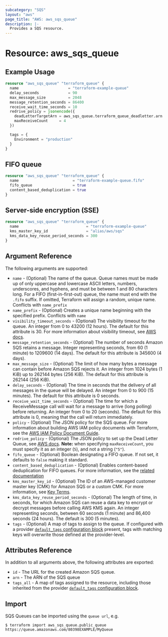 ```yaml
---
subcategory: "SQS"
layout: "aws"
page_title: "AWS: aws_sqs_queue"
description: |-
  Provides a SQS resource.
---
```


# Resource: aws_sqs_queue

## Example Usage

```terraform
resource "aws_sqs_queue" "terraform_queue" {
  name                      = "terraform-example-queue"
  delay_seconds             = 90
  max_message_size          = 2048
  message_retention_seconds = 86400
  receive_wait_time_seconds = 10
  redrive_policy = jsonencode({
    deadLetterTargetArn = aws_sqs_queue.terraform_queue_deadletter.arn
    maxReceiveCount     = 4
  })

  tags = {
    Environment = "production"
  }
}
```

## FIFO queue

```terraform
resource "aws_sqs_queue" "terraform_queue" {
  name                        = "terraform-example-queue.fifo"
  fifo_queue                  = true
  content_based_deduplication = true
}
```

## Server-side encryption (SSE)

```terraform
resource "aws_sqs_queue" "terraform_queue" {
  name                              = "terraform-example-queue"
  kms_master_key_id                 = "alias/aws/sqs"
  kms_data_key_reuse_period_seconds = 300
}
```

## Argument Reference

The following arguments are supported:

* `name` - (Optional) The name of the queue. Queue names must be made up of only uppercase and lowercase ASCII letters, numbers, underscores, and hyphens, and must be between 1 and 80 characters long. For a FIFO (first-in-first-out) queue, the name must end with the `.fifo` suffix. If omitted, Terraform will assign a random, unique name. Conflicts with `name_prefix`
* `name_prefix` - (Optional) Creates a unique name beginning with the specified prefix. Conflicts with `name`
* `visibility_timeout_seconds` - (Optional) The visibility timeout for the queue. An integer from 0 to 43200 (12 hours). The default for this attribute is 30. For more information about visibility timeout, see [AWS docs](https://docs.aws.amazon.com/AWSSimpleQueueService/latest/SQSDeveloperGuide/AboutVT.html).
* `message_retention_seconds` - (Optional) The number of seconds Amazon SQS retains a message. Integer representing seconds, from 60 (1 minute) to 1209600 (14 days). The default for this attribute is 345600 (4 days).
* `max_message_size` - (Optional) The limit of how many bytes a message can contain before Amazon SQS rejects it. An integer from 1024 bytes (1 KiB) up to 262144 bytes (256 KiB). The default for this attribute is 262144 (256 KiB).
* `delay_seconds` - (Optional) The time in seconds that the delivery of all messages in the queue will be delayed. An integer from 0 to 900 (15 minutes). The default for this attribute is 0 seconds.
* `receive_wait_time_seconds` - (Optional) The time for which a ReceiveMessage call will wait for a message to arrive (long polling) before returning. An integer from 0 to 20 (seconds). The default for this attribute is 0, meaning that the call will return immediately.
* `policy` - (Optional) The JSON policy for the SQS queue. For more information about building AWS IAM policy documents with Terraform, see the [AWS IAM Policy Document Guide](https://learn.hashicorp.com/terraform/aws/iam-policy).
* `redrive_policy` - (Optional) The JSON policy to set up the Dead Letter Queue, see [AWS docs](https://docs.aws.amazon.com/AWSSimpleQueueService/latest/SQSDeveloperGuide/SQSDeadLetterQueue.html). **Note:** when specifying `maxReceiveCount`, you must specify it as an integer (`5`), and not a string (`"5"`).
* `fifo_queue` - (Optional) Boolean designating a FIFO queue. If not set, it defaults to `false` making it standard.
* `content_based_deduplication` - (Optional) Enables content-based deduplication for FIFO queues. For more information, see the [related documentation](http://docs.aws.amazon.com/AWSSimpleQueueService/latest/SQSDeveloperGuide/FIFO-queues.html#FIFO-queues-exactly-once-processing)
* `kms_master_key_id` - (Optional) The ID of an AWS-managed customer master key (CMK) for Amazon SQS or a custom CMK. For more information, see [Key Terms](http://docs.aws.amazon.com/AWSSimpleQueueService/latest/SQSDeveloperGuide/sqs-server-side-encryption.html#sqs-sse-key-terms).
* `kms_data_key_reuse_period_seconds` - (Optional) The length of time, in seconds, for which Amazon SQS can reuse a data key to encrypt or decrypt messages before calling AWS KMS again. An integer representing seconds, between 60 seconds (1 minute) and 86,400 seconds (24 hours). The default is 300 (5 minutes).
* `tags` - (Optional) A map of tags to assign to the queue. If configured with a provider [`default_tags` configuration block](/docs/providers/aws/index.html#default_tags-configuration-block) present, tags with matching keys will overwrite those defined at the provider-level.

## Attributes Reference

In addition to all arguments above, the following attributes are exported:

* `id` - The URL for the created Amazon SQS queue.
* `arn` - The ARN of the SQS queue
* `tags_all` - A map of tags assigned to the resource, including those inherited from the provider [`default_tags` configuration block](/docs/providers/aws/index.html#default_tags-configuration-block).

## Import

SQS Queues can be imported using the `queue url`, e.g.

```
$ terraform import aws_sqs_queue.public_queue https://queue.amazonaws.com/80398EXAMPLE/MyQueue
```
